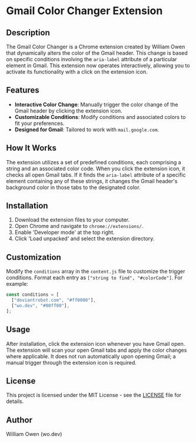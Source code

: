 # Gmail Color Changer Extension

## Description

The Gmail Color Changer is a Chrome extension created by William Owen that dynamically alters the color of the Gmail header. This change is based on specific conditions involving the `aria-label` attribute of a particular element in Gmail. This extension now operates interactively, allowing you to activate its functionality with a click on the extension icon.

## Features

- **Interactive Color Change**: Manually trigger the color change of the Gmail header by clicking the extension icon.
- **Customizable Conditions**: Modify conditions and associated colors to fit your preferences.
- **Designed for Gmail**: Tailored to work with `mail.google.com`.

## How It Works

The extension utilizes a set of predefined conditions, each comprising a string and an associated color code. When you click the extension icon, it checks all open Gmail tabs. If it finds the `aria-label` attribute of a specific element containing any of these strings, it changes the Gmail header's background color in those tabs to the designated color.

## Installation

1. Download the extension files to your computer.
2. Open Chrome and navigate to `chrome://extensions/`.
3. Enable 'Developer mode' at the top right.
4. Click 'Load unpacked' and select the extension directory.

## Customization

Modify the `conditions` array in the `content.js` file to customize the trigger conditions. Format each entry as `["string to find", "#colorCode"]`. For example:

```javascript
const conditions = [
  ["deviantrobot.com", "#ff0000"],
  ["wo.dev", "#00ff00"],
];
```

## Usage
After installation, click the extension icon whenever you have Gmail open. The extension will scan your open Gmail tabs and apply the color changes where applicable. It does not run automatically upon opening Gmail; a manual trigger through the extension icon is required.

## License
This project is licensed under the MIT License - see the [LICENSE](LICENSE) file for details.

## Author
William Owen (wo.dev)